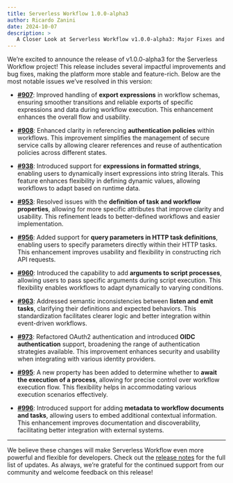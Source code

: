```yaml
---
title: Serverless Workflow 1.0.0-alpha3
author: Ricardo Zanini
date: 2024-10-07
description: >
   A Closer Look at Serverless Workflow v1.0.0-alpha3: Major Fixes and Performance Boosts
---
```


We’re excited to announce the release of v1.0.0-alpha3 for the Serverless Workflow project! This release includes several impactful improvements and bug fixes, making the platform more stable and feature-rich. Below are the most notable issues we’ve resolved in this version:

- **[#907](https://github.com/serverlessworkflow/specification/pull/907)**: Improved handling of **export expressions** in workflow schemas, ensuring smoother transitions and reliable exports of specific expressions and data during workflow execution. This enhancement enhances the overall flow and usability.

- **[#908](https://github.com/serverlessworkflow/specification/pull/908)**: Enhanced clarity in referencing **authentication policies** within workflows. This improvement simplifies the management of secure service calls by allowing clearer references and reuse of authentication policies across different states.

- **[#938](https://github.com/serverlessworkflow/specification/pull/938)**: Introduced support for **expressions in formatted strings**, enabling users to dynamically insert expressions into string literals. This feature enhances flexibility in defining dynamic values, allowing workflows to adapt based on runtime data.

- **[#953](https://github.com/serverlessworkflow/specification/pull/953)**: Resolved issues with the **definition of task and workflow properties**, allowing for more specific attributes that improve clarity and usability. This refinement leads to better-defined workflows and easier implementation.

- **[#956](https://github.com/serverlessworkflow/specification/pull/956)**: Added support for **query parameters in HTTP task definitions**, enabling users to specify parameters directly within their HTTP tasks. This enhancement improves usability and flexibility in constructing rich API requests.

- **[#960](https://github.com/serverlessworkflow/specification/pull/960)**: Introduced the capability to add **arguments to script processes**, allowing users to pass specific arguments during script execution. This flexibility enables workflows to adapt dynamically to varying conditions.

- **[#963](https://github.com/serverlessworkflow/specification/pull/963)**: Addressed semantic inconsistencies between **listen and emit tasks**, clarifying their definitions and expected behaviors. This standardization facilitates clearer logic and better integration within event-driven workflows.

- **[#973](https://github.com/serverlessworkflow/specification/pull/973)**: Refactored OAuth2 authentication and introduced **OIDC authentication** support, broadening the range of authentication strategies available. This improvement enhances security and usability when integrating with various identity providers.

- **[#995](https://github.com/serverlessworkflow/specification/pull/995)**: A new property has been added to determine whether to **await the execution of a process**, allowing for precise control over workflow execution flow. This flexibility helps in accommodating various execution scenarios effectively.

- **[#996](https://github.com/serverlessworkflow/specification/pull/996)**: Introduced support for adding **metadata to workflow documents and tasks**, allowing users to embed additional contextual information. This enhancement improves documentation and discoverability, facilitating better integration with external systems.

---

We believe these changes will make Serverless Workflow even more powerful and flexible for developers. Check out the [release notes](https://github.com/serverlessworkflow/specification/releases/tag/v1.0.0-alpha3) for the full list of updates. As always, we’re grateful for the continued support from our community and welcome feedback on this release!
